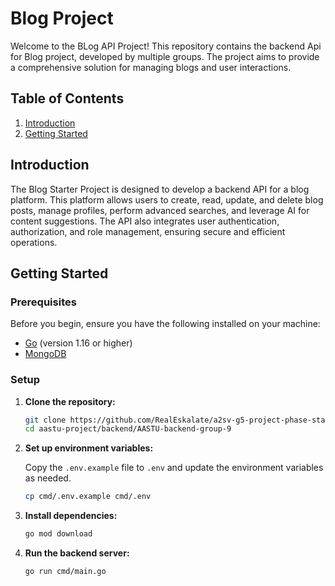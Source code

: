 # Blog Project

Welcome to the BLog API Project! This repository contains the backend Api for Blog project, developed by multiple groups. The project aims to provide a comprehensive solution for managing blogs and user interactions.

## Table of Contents

1. [Introduction](#introduction)
2. [Getting Started](#getting-started)

## Introduction

The Blog Starter Project is designed to develop a backend API for a blog platform. This platform allows users to create, read, update, and delete blog posts, manage profiles, perform advanced searches, and leverage AI for content suggestions. The API also integrates user authentication, authorization, and role management, ensuring secure and efficient operations.

## Getting Started

### Prerequisites

Before you begin, ensure you have the following installed on your machine:

- [Go](https://golang.org/doc/install) (version 1.16 or higher)
- [MongoDB](https://www.mongodb.com/)

### Setup

1. **Clone the repository:**

    ```sh
    git clone https://github.com/RealEskalate/a2sv-g5-project-phase-starter-project.git
    cd aastu-project/backend/AASTU-backend-group-9
    ```
2. **Set up environment variables:**

    Copy the `.env.example` file to `.env` and update the environment variables as needed.

    ```sh
    cp cmd/.env.example cmd/.env
    ```

3. **Install dependencies:**

    ```sh
    go mod download
    ```

4. **Run the backend server:**

    ```sh
    go run cmd/main.go
    ```
